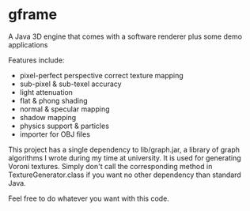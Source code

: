 # gframe
A Java 3D engine that comes with a software renderer plus some demo applications

Features include:
 - pixel-perfect perspective correct texture mapping
 - sub-pixel & sub-texel accuracy
 - light attenuation
 - flat & phong shading
 - normal & specular mapping
 - shadow mapping
 - physics support & particles
 - importer for OBJ files


This project has a single dependency to lib/graph.jar, a library of graph algorithms I wrote during my time at university. It is used for generating Voroni textures. Simply don't call the corresponding method in TextureGenerator.class if you want no other dependency than standard Java.

Feel free to do whatever you want with this code.
